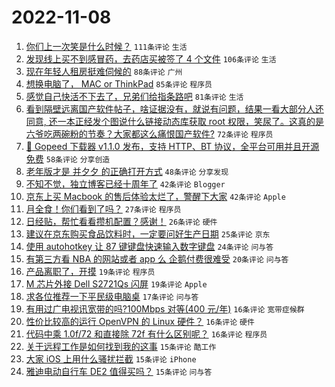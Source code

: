 # 2022-11-08

1. [你们上一次笑是什么时候？](https://www.v2ex.com/t/893544) `111条评论` `生活`
1. [发现线上买不到感冒药，去药店买被签了 4 个文件](https://www.v2ex.com/t/893490) `106条评论` `生活`
1. [现在年轻人租房挺难伺候的](https://www.v2ex.com/t/893543) `88条评论` `广州`
1. [想换电脑了， MAC or ThinkPad](https://www.v2ex.com/t/893577) `85条评论` `程序员`
1. [感觉自己快活不下去了，兄弟们给指条路吧](https://www.v2ex.com/t/893514) `81条评论` `生活`
1. [看到隔壁远离国产软件帖子，啥证据没有，就说有问题，结果一看大部分人还同意, 还一本正经发个图说什么链接动态库获取 root 权限，笑尿了。这真的是六爷吃两碗粉的节奏？大家都这么痛恨国产软件?](https://www.v2ex.com/t/893643) `72条评论` `程序员`
1. [🎉 Gopeed 下载器 v1.1.0 发布，支持 HTTP、BT 协议，全平台可用并且开源免费](https://www.v2ex.com/t/893505) `58条评论` `分享创造`
1. [老年版才是 并夕夕 的正确打开方式](https://www.v2ex.com/t/893484) `48条评论` `分享发现`
1. [不知不觉，独立博客已经十周年了](https://www.v2ex.com/t/893488) `42条评论` `Blogger`
1. [京东上买 Macbook 的售后体验太烂了，警醒下大家](https://www.v2ex.com/t/893521) `42条评论` `Apple`
1. [月全食！你们看到了吗？](https://www.v2ex.com/t/893668) `27条评论` `程序员`
1. [日经贴，帮忙看看攒机配置？感谢！](https://www.v2ex.com/t/893569) `26条评论` `硬件`
1. [建议在京东购买食品饮料时，一定要问好生产日期](https://www.v2ex.com/t/893547) `25条评论` `京东`
1. [使用 autohotkey 让 87 键键盘快速输入数字键盘](https://www.v2ex.com/t/893559) `24条评论` `问与答`
1. [有第三方看 NBA 的网站或者 app 么 企鹅付费很难受](https://www.v2ex.com/t/893479) `20条评论` `问与答`
1. [产品离职了，开摸](https://www.v2ex.com/t/893570) `19条评论` `程序员`
1. [M 芯片外接 Dell S2721Qs 闪屏](https://www.v2ex.com/t/893553) `19条评论` `Apple`
1. [求各位推荐一下平民级电脑桌](https://www.v2ex.com/t/893516) `17条评论` `问与答`
1. [有用过广电视讯宽带的吗?100Mbps 对等(400 元/年)](https://www.v2ex.com/t/893632) `16条评论` `宽带症候群`
1. [性价比较高的运行 OpenVPN 的 Linux 硬件？](https://www.v2ex.com/t/893605) `16条评论` `硬件`
1. [代码中乘 1.0f/72 和直接除 72f 有什么区别呢？](https://www.v2ex.com/t/893510) `16条评论` `程序员`
1. [关于远程工作是如何找到我的这事](https://www.v2ex.com/t/893707) `15条评论` `酷工作`
1. [大家 iOS 上用什么骚扰拦截](https://www.v2ex.com/t/893676) `15条评论` `iPhone`
1. [雅迪电动自行车 DE2 值得买吗？](https://www.v2ex.com/t/893615) `15条评论` `问与答`
